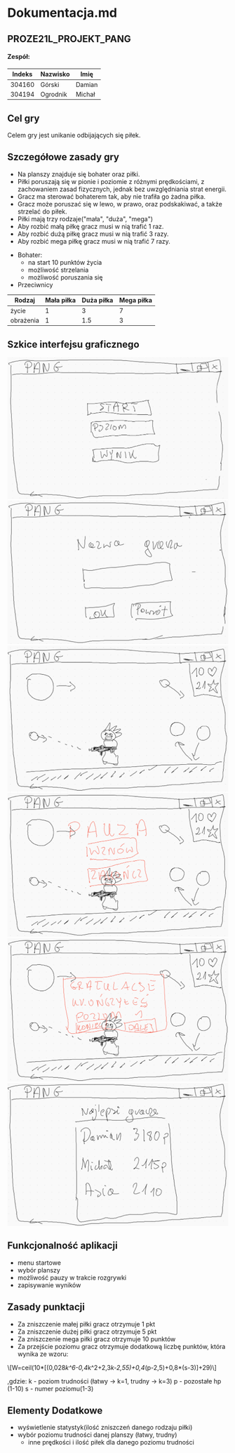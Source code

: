 # Dokumentacja.md
## PROZE21L_PROJEKT_PANG

#### Zespół:
| Indeks   | Nazwisko |   Imię   |
| -------- | -------- | -------- |
| 304160   | Górski   | Damian   |
| 304194   | Ogrodnik | Michał   |

## Cel gry

Celem gry jest unikanie odbijających się piłek.

## Szczegółowe zasady gry

- Na planszy znajduje się bohater oraz piłki.
- Piłki poruszają się w pionie i poziomie z różnymi prędkościami, z zachowaniem zasad fizycznych, jednak bez uwzględniania strat energii.
- Gracz ma sterować bohaterem tak, aby nie trafiła go żadna piłka.
- Gracz może poruszać się w lewo, w prawo, oraz podskakiwać, a także strzelać do piłek.
- Piłki mają trzy rodzaje("mała", "duża", "mega")
- Aby rozbić małą piłkę gracz musi w nią trafić 1 raz.
- Aby rozbić dużą piłkę gracz musi w nią trafić 3 razy.
- Aby rozbić mega piłkę gracz musi w nią trafić 7 razy.

+ Bohater:
    + na start 10 punktów życia
    + możliwość strzelania
    + możliwość poruszania się
+ Przeciwnicy 

| Rodzaj    | Mała piłka | Duża piłka | Mega piłka |
| --------- | ---------- | ---------- | ---------- |
| życie     | 1          | 3          | 7          |
| obrażenia | 1          | 1.5        | 3          |

## Szkice interfejsu graficznego
![](/Szkice/menu.png)
![](/Szkice/rejestracja.png)
![](/Szkice/w_trakcie_gry.png)
![](/Szkice/pause.png)
![](/Szkice/gratulacje.png)
![](/Szkice/ranking.png)

## Funkcjonalność aplikacji

- menu startowe
- wybór planszy
- możliwość pauzy w trakcie rozgrywki
- zapisywanie wyników


## Zasady punktacji

+ Za zniszczenie małej piłki gracz otrzymuje 1 pkt
+ Za zniszczenie dużej piłki gracz otrzymuje 5 pkt
+ Za zniszczenie mega piłki gracz otrzymuje 10 punktów
+ Za przejście poziomu gracz otrzymuje dodatkową liczbę punktów, która wynika ze wzoru:

\\[W=ceil(10*[(0,028*k^6-0,4*k^2+2,3*k-2,55)+0,4*(p-2,5)+0,8*(s-3)]+29)\\]

,gdzie:
k - poziom trudności (łatwy -> k=1, trudny -> k=3)
p - pozostałe hp (1-10)
s - numer poziomu(1-3)


## Elementy Dodatkowe
- wyświetlenie statystyk(ilość zniszczeń danego rodzaju piłki)
- wybór poziomu trudności danej planszy (łatwy, trudny)
    - inne prędkości i ilość piłek dla danego poziomu trudności


